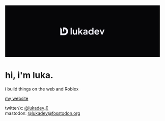 ![banner](banner.svg)

# hi, i'm luka.

i build things on the web and Roblox

[my website](https://lukadev.me/)

twitter/x: [@lukadev_0](https://twitter.com/lukadev_0)\
mastodon: [@lukadev@fosstodon.org](https://fosstodon.org/@lukadev)
